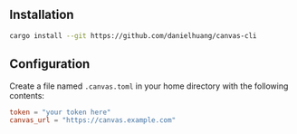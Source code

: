 ## Installation

```sh
cargo install --git https://github.com/danielhuang/canvas-cli
```

## Configuration
Create a file named `.canvas.toml` in your home directory with the following contents:
```toml
token = "your token here"
canvas_url = "https://canvas.example.com"
```